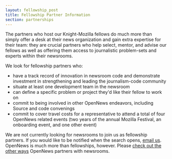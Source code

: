 ```yaml
---
layout: fellowship_post
title: Fellowship Partner Information
section: partnerships
---
```

<p class="bodybig">The partners who host our Knight-Mozilla fellows do much more than simply offer a desk at their news organization and gain extra expertise for their team: they are crucial partners who help select, mentor, and advise our fellows as well as offering them access to journalistic problem-sets and experts within their newsrooms.</p>

We look for fellowship partners who:

* have a track record of innovation in newsroom code and demonstrate investment in strengthening and leading the journalism-code community
* situate at least one development team in the newsroom
* can define a specific problem or project they'd like their fellow to work on
* commit to being involved in other OpenNews endeavors, including Source and code convenings
* commit to cover travel costs for a representative to attend a total of four OpenNews related events (two years of the annual Mozilla Festival, an onboarding event, and one other event)

We are not currently looking for newsrooms to join us as fellowship partners. If you would like to be notified when the search opens, [email us](info@opennews.org). OpenNews is much more than fellowships, however. Please [check out the other ways](/getinvolved/newspartners/) OpenNews partners with newsrooms.
